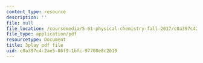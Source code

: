 ```yaml
---
content_type: resource
description: ''
file: null
file_location: /coursemedia/5-61-physical-chemistry-fall-2017/c0a397c42ae586f91bfc97708e8c2019_6ROuKtm5zds.pdf
file_type: application/pdf
resourcetype: Document
title: 3play pdf file
uid: c0a397c4-2ae5-86f9-1bfc-97708e8c2019
---
```

